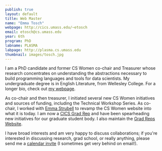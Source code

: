```yaml
---
publish: true
layout: default
title: Web Master
name: "Emma Tosch"
webpage: http://cics.umass.edu/~etosch
email: etosch@cs.umass.edu
year: 6th
program: PhD
labname: PLASMA
labpage: http://plasma.cs.umass.edu
thumbnail: images/tosch.jpg
---
```

I am a PhD candidate and former CS Women co-chair and Treasurer whose research concentrates on understanding the abstractions necessary to build programming languages and tools for data scientists. My undergraduate degree is in English Literature, from Wellesley College. For a longer bio, check out [my webpage](http://etosch.github.io/bio.html).

As co-chair and then treasurer, I initiated several new CS Women initiatives and sources of funding, including the Technical Workshop Series. As co-chair, I worked with [Emma Strubell](http://cs.umass.edu/~strubell) to revamp the CS Women website into what it is today. I am now a [CICS Grad Rep](http://cs.umass.edu/~gradrep) and have been spearheading new initiatives for our graduate student body. I also maintain the [Grad Reps Website](http://cs.umass.edu/~gradrep).

I have broad interests and am very happy to discuss collaborations; if you're interested in discussing research, grad school, or really anything, please send me a [calendar invite](http://etosch.github.io/calendar.html) (I sometimes get very behind on email!). 
